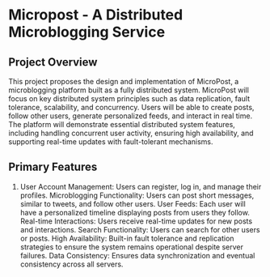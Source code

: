 # Micropost - A Distributed Microblogging Service

## Project Overview

This project proposes the design and implementation of MicroPost, a microblogging platform built as a fully distributed system. MicroPost will focus on key distributed system principles such as data replication, fault tolerance, scalability, and concurrency. Users will be able to create posts, follow other users, generate personalized feeds, and interact in real time. The platform will demonstrate essential distributed system features, including handling concurrent user activity, ensuring high availability, and supporting real-time updates with fault-tolerant mechanisms.

## Primary Features

1.  User Account Management: Users can register, log in, and manage their profiles.
    Microblogging Functionality: Users can post short messages, similar to tweets, and follow other users.
    User Feeds: Each user will have a personalized timeline displaying posts from users they follow.
    Real-time Interactions: Users receive real-time updates for new posts and interactions.
    Search Functionality: Users can search for other users or posts.
    High Availability: Built-in fault tolerance and replication strategies to ensure the system remains operational despite server failures.
    Data Consistency: Ensures data synchronization and eventual consistency across all servers.
